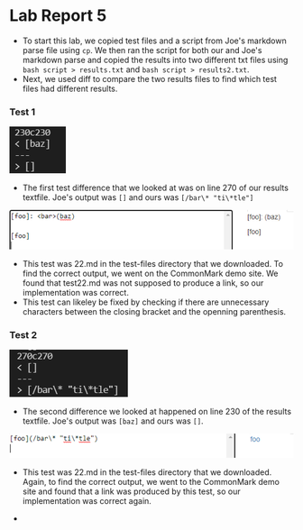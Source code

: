 # Lab Report 5

* To start this lab, we copied test files and a script from Joe's markdown parse file using `cp`. We then ran the script for both our and Joe's markdown parse and copied the results into two different txt files using `bash script > results.txt` and `bash script > results2.txt`.
* Next, we used diff to compare the two results files to find which test files had different results. 

### Test 1

![Image](l5test2.png)
* The first test difference that we looked at was on line 270 of our results textfile. Joe's output was `[]` and ours was `[/bar\* "ti\*tle"]`

![Image](lab5cm2.png)
* This test was 22.md in the test-files directory that we downloaded. To find the correct output, we went on the CommonMark demo site. We found that test22.md was not supposed to produce a link, so our implementation was correct. 
* This test can likeley be fixed by checking if there are unnecessary characters between the closing bracket and the openning parenthesis.




### Test 2

![Image](l5test1.png)
* The second difference we looked at happened on line 230 of the results textfile. Joe's output was `[baz]` and ours was `[]`. 

![Image](lab5cm1.png)
* This test was 22.md in the test-files directory that we downloaded. Again, to find the correct output, we went to the CommonMark demo site and found that a link was produced by this test, so our implementation was correct again.

* 


